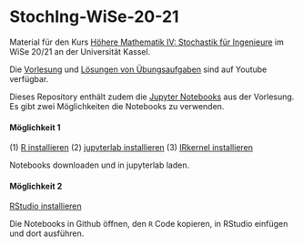 # StochIng-WiSe-20-21

Material für den Kurs [Höhere Mathematik IV: Stochastik für Ingenieure](https://portal.uni-kassel.de/qisserver/rds?state=verpublish&status=init&vmfile=no&publishid=177662&moduleCall=webInfo&publishConfFile=webInfo&publishSubDir=veranstaltung) im WiSe 20/21 an der Universität Kassel.

Die [Vorlesung](https://www.youtube.com/playlist?list=PLIIRjhhOmUg9GPqUfvdhS0fU6XJ_b7YxT) und [Lösungen von Übungsaufgaben](https://www.youtube.com/playlist?list=PLIIRjhhOmUg8jyt5kQQpSBhHkLqykpnhJ) sind auf Youtube verfügbar.


Dieses Repository enthält zudem die [Jupyter Notebooks](https://github.com/PBrdng/StochIng-WiSe-20-21/tree/main/Notebooks) aus der Vorlesung. Es gibt zwei Möglichkeiten die Notebooks zu verwenden.


#### Möglichkeit 1

(1) [R installieren](https://www.r-project.org) (2) [jupyterlab installieren](https://jupyterlab.readthedocs.io/en/stable/getting_started/installation.html) (3) [IRkernel installieren](https://github.com/IRkernel/IRkernel)

Notebooks downloaden und in jupyterlab laden.


#### Möglichkeit 2

[RStudio installieren](https://rstudio.com/products/rstudio/download/)

Die Notebooks in Github öffnen, den `R` Code kopieren, in RStudio einfügen und dort ausführen.
